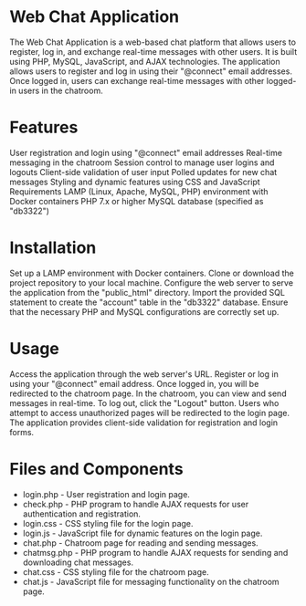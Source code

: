 # Web Chat Application

The Web Chat Application is a web-based chat platform that allows users to register, log in, and exchange real-time messages with other users. It is built using PHP, MySQL, JavaScript, and AJAX technologies.
The application allows users to register and log in using their "@connect" email addresses. Once logged in, users can exchange real-time messages with other logged-in users in the chatroom.


# Features
User registration and login using "@connect" email addresses
Real-time messaging in the chatroom
Session control to manage user logins and logouts
Client-side validation of user input
Polled updates for new chat messages
Styling and dynamic features using CSS and JavaScript
Requirements
LAMP (Linux, Apache, MySQL, PHP) environment with Docker containers
PHP 7.x or higher
MySQL database (specified as "db3322")


# Installation
Set up a LAMP environment with Docker containers.
Clone or download the project repository to your local machine.
Configure the web server to serve the application from the "public_html" directory.
Import the provided SQL statement to create the "account" table in the "db3322" database.
Ensure that the necessary PHP and MySQL configurations are correctly set up.


# Usage
Access the application through the web server's URL.
Register or log in using your "@connect" email address.
Once logged in, you will be redirected to the chatroom page.
In the chatroom, you can view and send messages in real-time.
To log out, click the "Logout" button.
Users who attempt to access unauthorized pages will be redirected to the login page.
The application provides client-side validation for registration and login forms.


# Files and Components
- login.php - User registration and login page.
- check.php - PHP program to handle AJAX requests for user authentication and registration.
- login.css - CSS styling file for the login page.
- login.js - JavaScript file for dynamic features on the login page.
- chat.php - Chatroom page for reading and sending messages.
- chatmsg.php - PHP program to handle AJAX requests for sending and downloading chat messages.
- chat.css - CSS styling file for the chatroom page.
- chat.js - JavaScript file for messaging functionality on the chatroom page.
